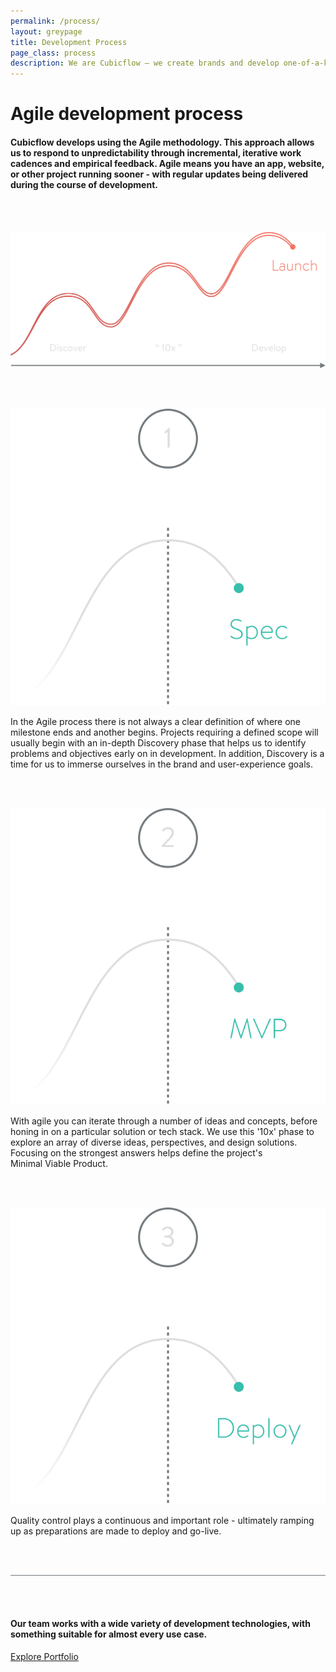 ```yaml
---
permalink: /process/
layout: greypage
title: Development Process
page_class: process
description: We are Cubicflow – we create brands and develop one-of-a-kind experiences.
---
```


# Agile development process

#### Cubicflow develops using the Agile methodology. This approach allows us to respond to unpredictability through incremental, iterative work cadences and empirical feedback. Agile means you have an app, website, or other project running sooner - with regular updates being delivered during the course of&nbsp;development.

<br><br>

<img src="/assets/img/services/process--graph.svg">

<br><br>

<img src="/assets/img/services/process--stage-1.svg">

<br>

In the Agile process there is not always a clear definition of where one milestone ends and another begins. Projects requiring a defined scope will usually begin with an in-depth Discovery phase that helps us to identify problems and objectives early on in development. In addition, Discovery is a time for us to immerse ourselves in the brand and user-experience&nbsp;goals.  

<br><br>

<img src="/assets/img/services/process--stage-2.svg">

<br>

With agile you can iterate through a number of ideas and concepts, before honing in on a particular solution or tech stack. We use this '10x' phase to explore an array of diverse ideas, perspectives, and design solutions. Focusing on the strongest answers helps define the project's Minimal&nbsp;Viable&nbsp;Product.

<br><br>

<img src="/assets/img/services/process--stage-3.svg">

<br>

Quality control plays a continuous and important role - ultimately ramping up as preparations are made to deploy and&nbsp;go-live.

<br><br>

<div style="border-bottom: 1px solid #737A7E;"></div>

<br><br>

#### Our team works with a wide variety of development technologies, with something suitable for almost every&nbsp;use&nbsp;case.

<a href="/" class="button">Explore Portfolio</a>
